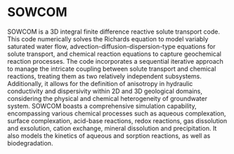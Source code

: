 # SOWCOM
SOWCOM is a 3D integral finite difference reactive solute transport code. This code numerically solves the Richards equation to model variably saturated water flow, advection-diffusion-dispersion-type equations for solute transport, and chemical reaction equations to capture geochemical reaction processes. The code incorporates a sequential iterative approach to manage the intricate coupling between solute transport and chemical reactions, treating them as two relatively independent subsystems. Additionally, it allows for the definition of anisotropy in hydraulic conductivity and dispersivity within 2D and 3D geological domains, considering the physical and chemical heterogeneity of groundwater system. SOWCOM boasts a comprehensive simulation capability, encompassing various chemical processes such as aqueous complexation, surface complexation, acid-base reactions, redox reactions, gas dissolution and exsolution, cation exchange, mineral dissolution and precipitation. It also models the kinetics of aqueous and sorption reactions, as well as biodegradation.
